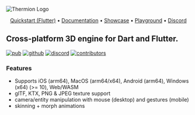 ![Thermion Logo](https://raw.githubusercontent.com/nmfisher/flutter_filament/f19ea9b/docs/logo.png)

<p align="center">
  <a href="https://thermion.dev/quickstart">Quickstart (Flutter)</a> •
  <a href="https://thermion.dev/quickstart">Documentation</a> •
  <a href="https://thermion.dev/showcase">Showcase</a> •
  <a href="https://dartpad.thermion.dev/">Playground</a> •
  <a href="https://discord.gg/h2VdDK3EAQ">Discord</a>
</p>

## Cross-platform 3D engine for Dart and Flutter.

<a href="https://pub.dev/packages/thermion_dart"><img src="https://img.shields.io/pub/v/thermion_dart?label=pub.dev&labelColor=333940&logo=dart&color=00589B" alt="pub"></a>
<a href="https://github.com/nmfisher/thermion"><img src="https://img.shields.io/github/stars/nmfisher/flutter_filament?style=flat&label=stars&labelColor=333940&color=8957e5&logo=github" alt="github"></a>
<a href="https://discord.gg/h2VdDK3EAQ"><img src="https://img.shields.io/discord/993167615587520602?logo=discord&logoColor=fff&labelColor=333940" alt="discord"></a>
<a href="https://github.com/nmfisher/thermion"><img src="https://img.shields.io/github/contributors/nmfisher/flutter_filament?logo=github&labelColor=333940" alt="contributors"></a>

### Features

- Supports iOS (arm64), MacOS (arm64/x64), Android (arm64), Windows (x64) (>= 10), Web/WASM 
- glTF, KTX, PNG & JPEG texture support
- camera/entity manipulation with mouse (desktop) and gestures (mobile)
- skinning + morph animations

